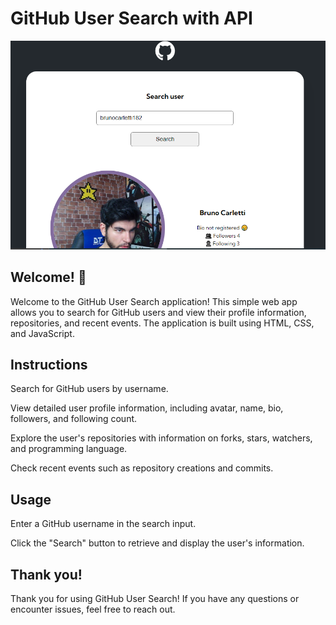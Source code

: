 # GitHub User Search with API

![Project image](./src/images/img-github-api.PNG)

## Welcome! 👋

Welcome to the GitHub User Search application! This simple web app allows you to search for GitHub users and view their profile information, repositories, and recent events. The application is built using HTML, CSS, and JavaScript.

## Instructions

Search for GitHub users by username.

View detailed user profile information, including avatar, name, bio, followers, and following count.

Explore the user's repositories with information on forks, stars, watchers, and programming language.

Check recent events such as repository creations and commits.

## Usage

Enter a GitHub username in the search input.

Click the "Search" button to retrieve and display the user's information.

## Thank you!

Thank you for using GitHub User Search! If you have any questions or encounter issues, feel free to reach out.





